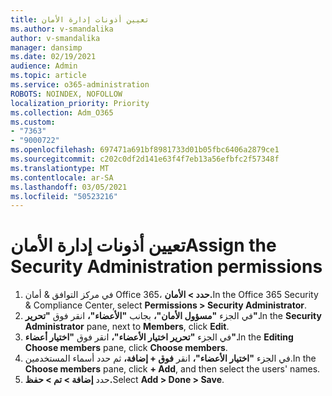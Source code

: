 ```yaml
---
title: تعيين أذونات إدارة الأمان
ms.author: v-smandalika
author: v-smandalika
manager: dansimp
ms.date: 02/19/2021
audience: Admin
ms.topic: article
ms.service: o365-administration
ROBOTS: NOINDEX, NOFOLLOW
localization_priority: Priority
ms.collection: Adm_O365
ms.custom:
- "7363"
- "9000722"
ms.openlocfilehash: 697471a691bf8981733d01b05fbc6406a2879ce1
ms.sourcegitcommit: c202c0df2d141e63f4f7eb13a56efbfc2f57348f
ms.translationtype: MT
ms.contentlocale: ar-SA
ms.lasthandoff: 03/05/2021
ms.locfileid: "50523216"
---
```

# <a name="assign-the-security-administration-permissions"></a><span data-ttu-id="0b625-102">تعيين أذونات إدارة الأمان</span><span class="sxs-lookup"><span data-stu-id="0b625-102">Assign the Security Administration permissions</span></span>

1. <span data-ttu-id="0b625-103">في مركز التوافق & أمان Office 365، **حدد > الأمان.**</span><span class="sxs-lookup"><span data-stu-id="0b625-103">In the Office 365 Security & Compliance Center, select **Permissions > Security Administrator**.</span></span>
2. <span data-ttu-id="0b625-104">في الجزء **"مسؤول الأمان"،** بجانب **"الأعضاء"،** انقر فوق **"تحرير".**</span><span class="sxs-lookup"><span data-stu-id="0b625-104">In the **Security Administrator** pane, next to **Members**, click **Edit**.</span></span>
3. <span data-ttu-id="0b625-105">في الجزء **"تحرير اختيار الأعضاء"،** انقر فوق **"اختيار أعضاء".**</span><span class="sxs-lookup"><span data-stu-id="0b625-105">In the **Editing Choose members** pane, click **Choose members**.</span></span>
4. <span data-ttu-id="0b625-106">في الجزء **"اختيار الأعضاء"،** انقر **فوق + إضافة،** ثم حدد أسماء المستخدمين.</span><span class="sxs-lookup"><span data-stu-id="0b625-106">In the **Choose members** pane, click **+ Add**, and then select the users' names.</span></span>
5. <span data-ttu-id="0b625-107">حدد **إضافة > تم > حفظ.**</span><span class="sxs-lookup"><span data-stu-id="0b625-107">Select **Add > Done > Save**.</span></span>

